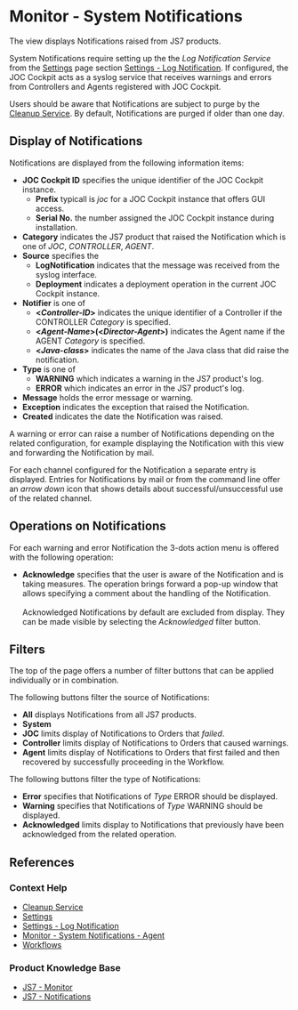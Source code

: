 # Monitor - System Notifications

The view displays Notifications raised from JS7 products.

System Notifications require setting up the the *Log Notification Service* from the [Settings](/settings) page section [Settings - Log Notification](/settings-log-notification). If configured, the JOC Cockpit acts as a syslog service that receives warnings and errors from Controllers and Agents registered with JOC Cockpit.

Users should be aware that Notifications are subject to purge by the [Cleanup Service](/service-cleanup). By default, Notifications are purged if older than one day.

## Display of Notifications

Notifications are displayed from the following information items:

- **JOC Cockpit ID** specifies the unique identifier of the JOC Cockpit instance. 
  - **Prefix** typicall is *joc* for a JOC Cockpit instance that offers GUI access.
  - **Serial No.** the number assigned the JOC Cockpit instance during installation.
- **Category** indicates the JS7 product that raised the Notification which is one of *JOC*, *CONTROLLER*, *AGENT*.
- **Source** specifies the 
  - **LogNotification** indicates that the message was received from the syslog interface.
  - **Deployment** indicates a deployment operation in the current JOC Cockpit instance.
- **Notifier** is one of
  - **<*Controller-ID*>** indicates the unique identifier of a Controller if the CONTROLLER *Category* is specified.
  - **<*Agent-Name*>(<*Director-Agent*>)** indicates the Agent name if the AGENT *Category* is specified.
  - **<*Java-class*>** indicates the name of the Java class that did raise the notification.
- **Type** is one of
  - **WARNING** which indicates a warning in the JS7 product's log.
  - **ERROR** which indicates an error in the JS7 product's log.
- **Message** holds the error message or warning.
- **Exception** indicates the exception that raised the Notification.
- **Created** indicates the date the Notification was raised.

A warning or error can raise a number of Notifications depending on the related configuration, for example displaying the Notification with this view and forwarding the Notification by mail. 

For each channel configured for the Notification a separate entry is displayed. Entries for Notifications by mail or from the command line offer an *arrow down* icon that shows details about successful/unsuccessful use of the related channel.

## Operations on Notifications

For each warning and error Notification the 3-dots action menu is offered with the following operation:

- **Acknowledge** specifies that the user is aware of the Notification and is taking measures. The operation brings forward a pop-up window that allows specifying a comment about the handling of the Notification. <br/><br/>Acknowledged Notifications by default are excluded from display. They can be made visible by selecting the *Acknowledged* filter button.

## Filters

The top of the page offers a number of filter buttons that can be applied individually or in combination.

The following buttons filter the source of Notifications:

- **All** displays Notifications from all JS7 products.
- **System**
- **JOC** limits display of Notifications to Orders that *failed*.
- **Controller** limits display of Notifications to Orders that caused warnings.
- **Agent** limits display of Notifications to Orders that first failed and then recovered by successfully proceeding in the Workflow.

The following buttons filter the type of Notifications:

- **Error** specifies that Notifications of *Type* ERROR should be displayed.
- **Warning** specifies that Notifications of *Type* WARNING should be displayed.
- **Acknowledged** limits display to Notifications that previously have been acknowledged from the related operation.

## References

### Context Help

- [Cleanup Service](/service-cleanup)
- [Settings](/settings)
- [Settings - Log Notification](/settings-log-notification)
- [Monitor - System Notifications - Agent](/monitor-notifications-system)
- [Workflows](/workflows)

### Product Knowledge Base

- [JS7 - Monitor](https://kb.sos-berlin.com/display/JS7/JS7+-+Monitor)
- [JS7 - Notifications](https://kb.sos-berlin.com/display/JS7/JS7+-+Notifications)
